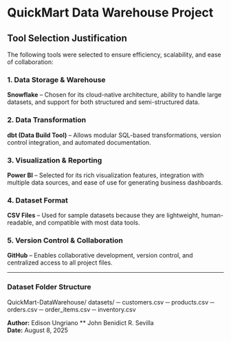 # QuickMart Data Warehouse Project

## Tool Selection Justification

The following tools were selected to ensure efficiency, scalability, and ease of collaboration:

### 1. Data Storage & Warehouse
**Snowflake** – Chosen for its cloud-native architecture, ability to handle large datasets, and support for both structured and semi-structured data.

### 2. Data Transformation
**dbt (Data Build Tool)** – Allows modular SQL-based transformations, version control integration, and automated documentation.

### 3. Visualization & Reporting
**Power BI** – Selected for its rich visualization features, integration with multiple data sources, and ease of use for generating business dashboards.

### 4. Dataset Format
**CSV Files** – Used for sample datasets because they are lightweight, human-readable, and compatible with most data tools.

### 5. Version Control & Collaboration
**GitHub** – Enables collaborative development, version control, and centralized access to all project files.

---

### Dataset Folder Structure

QuickMart-DataWarehouse/ datasets/
                        ─ customers.csv
                        ─ products.csv
                        ─ orders.csv
                        ─ order_items.csv
                        ─ inventory.csv

**Author:** Edison Ungriano ** John Benidict R. Sevilla  
**Date:** August 8, 2025

